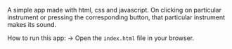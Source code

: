 A simple app made with html, css and javascript. On clicking on particular instrument or pressing the corresponding button, that particular instrument makes its sound.

How to run this app:
    -> Open the `index.html` file in your browser.